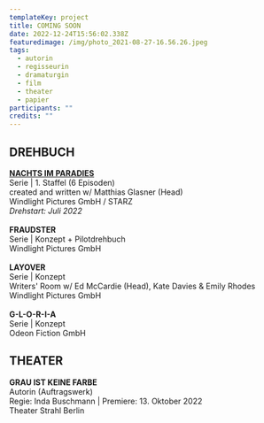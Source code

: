 ```yaml
---
templateKey: project
title: COMING SOON
date: 2022-12-24T15:56:02.338Z
featuredimage: /img/photo_2021-08-27-16.56.26.jpeg
tags:
  - autorin
  - regisseurin
  - dramaturgin
  - film
  - theater
  - papier
participants: ""
credits: ""
---
```

## **DREHBUCH**

**[NACHTS IM PARADIES](https://www.hollywoodreporter.com/tv/tv-news/zombie-oktoberfest-series-night-in-paradise-starz-first-german-original-1235105316/)**\
Serie | 1. Staffel (6 Episoden)\
created and written w/ Matthias Glasner (Head) \
Windlight Pictures GmbH / STARZ\
*Drehstart: Juli 2022*\
\
**FRAUDSTER**\
Serie | Konzept + Pilotdrehbuch\
Windlight Pictures GmbH\
\
**LAYOVER**\
Serie | Konzept\
Writers' Room w/ Ed McCardie (Head), Kate Davies & Emily Rhodes\
Windlight Pictures GmbH\
\
**G-L-O-R-I-A**\
Serie | Konzept\
Odeon Fiction GmbH 

## **THEATER**

[](https://www.theater-strahl.de/programm/grau-ist-keine-farbe/)**GRAU IST KEINE FARBE**\
Autorin (Auftragswerk)\
Regie: Inda Buschmann | Premiere: 13. Oktober 2022\
Theater Strahl Berlin